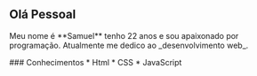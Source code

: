 ## Olá Pessoal
<p>Meu nome é **Samuel** tenho 22 anos e sou apaixonado por programação. Atualmente me dedico ao _desenvolvimento web_. </p>
### Conhecimentos
* Html 
* CSS
* JavaScript



